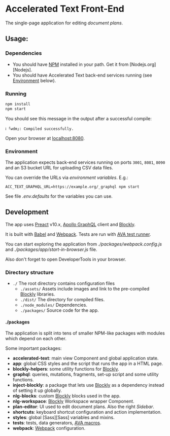 # Accelerated Text Front-End

The single-page application for editing _document plans_.

## Usage:

### Dependencies

* You should have [NPM][NPM] installed in your path. Get it from [Nodejs.org][Nodejs].
* You should have Accelerated Text back-end services running (see [Environment](#Environment) below).

### Running

```bash
npm install
npm start
```

You should see this message in the output after a successful compile:

```
ℹ ｢wdm｣: Compiled successfully.
```

Open your browser at [localhost:8080](http://localhost:8080/).

### Environment

The application expects back-end services running on ports `3001`, `8081`, `8090` and an S3 bucket URL for uploading CSV data files.

You can override the URLs via _environment variables_. E.g.:

```
ACC_TEXT_GRAPHQL_URL=https://example.org/_graphql npm start
```

See file _.env.defaults_ for the variables you can use.

##  Development

The app uses [Preact][Preact] v10.x, [Apollo GraphQL][Apollo] client and [Blockly][Blockly].

It is built with [Babel][Babel] and [Webpack][Webpack]. Tests are run with [AVA test runner][AVA].

You can start exploring the application from _./packages/webpack.config.js_ and _./packages/app/start-in-browser.js_ file.

Also don't forget to open DeveloperTools in your browser.

### Directory structure

* `./`  The root directory contains configuration files
    * `./assets/`       Assets include images and link to the pre-compiled [Blockly][Blockly] libraries.
    * `./dist/`         The directory for compiled files.
    * `./node_modules/` Dependencies.
    * `./packages/`     Source code for the app.

#### ./packages

The application is split into tens of smaller NPM-like packages with modules which depend on each other.

Some important packages:

* **accelerated-text**:     main view Component and global application state.
* **app**:                  global CSS styles and the script that runs the app in a HTML page.
* **blockly-helpers**:      some utility functions for [Blockly][Blockly].
* **graphql**:              queries, mutations, fragments, set-up script and some utility functions.
* **inject-blockly**:       a package that lets use [Blockly][Blockly] as a dependency instead of setting it up globally.
* **nlg-blocks**:           custom [Blockly][Blockly] blocks used in the app.
* **nlg-workspace**:        [Blockly][Blockly] Workspace wrapper Component.
* **plan-editor**:          UI used to edit document plans. Also the right _Sidebar_.
* **shortcuts**:            keyboard shortcut configuration and action implementation.
* **styles**:               global [Sass][Sass] variables and mixins.
* **tests**:                tests, data generators, [AVA macros][AVA_Macros].
* **webpack**:              [Webpack][Webpack] configuration.








[AVA]:          https://github.com/avajs/ava
[AVA_Macros]:   https://github.com/avajs/ava/blob/master/docs/01-writing-tests.md#reusing-test-logic-through-macros
[Apollo]:       https://www.apollographql.com/docs/react/
[Babel]:        https://babeljs.io/
[Blockly]:      https://developers.google.com/blockly/
[Node]:         https://nodejs.org/
[NPM]:          https://www.npmjs.com/
[Preact]:       https://preactjs.com/
[Webpack]:      https://webpack.js.org/
